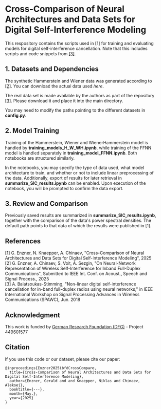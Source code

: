 # Cross-Comparison of Neural Architectures and Data Sets for Digital Self-Interference Modeling

This respository contains the scripts used in [1] for training and evaluating models for digital self-interference cancellation. Note that this includes scripts and code snippets from [\[3\]](https://github.com/abalatsoukas/fdnn).


## 1. Datasets and Dependencies

The synthetic Hammerstein and Wiener data was generated according to [\[2\]](https://github.com/STHLabUOL/SICforIBFD). You can download the actual data used <i>here</i>.

The real data set is made available by the authors as part of the repository [\[3\]](https://github.com/abalatsoukas/fdnn). Please download it and place it into the main directory. 

You may need to modify the paths pointing to the different datasets in <b>config.py</b>.

## 2. Model Training

Training of the Hammerstein, Wiener and WienerHammerstein model is handled by <b>training_models_H_W_WH.ipynb</b>, while training of the FFNN model is handled separately in <b>training_model_FFNN.ipynb</b>. Both notebooks are structured similarly.

In the notebooks, you may specify the type of data used, what model architecture to train, and whether or not to include linear preprocessing of the data. Additionally, export of results for later retrieval in <b>summarize_SIC_results.ipynb</b> can be enabled. Upon execution of the notebook, you will be prompted to confirm the data export.

## 3. Review and Comparison

Previously saved results are summarized in <b>summarize_SIC_results.ipynb</b>, together with the comparison of the data's power spectral densities. The default path points to that data of which the results were published in [1].


## References

[1] G. Enzner, N. Knaepper, A. Chinaev, "Cross-Comparison of Neural Architectures and Data Sets for Digital Self-Interference Modeling", 2025<br>
[2] G. Enzner, A. Chinaev, S. Voit, A. Sezgin, "On Neural-Network Representation of Wireless Self-Interference for Inband Full-Duplex Communications", Submitted to IEEE Int. Conf. on Acoust., Speech and Signal Process., 2025<br>
[3] A. Balatsoukas-Stimming, "Non-linear digital self-interference cancellation for in-band full-duplex radios using neural networks," in IEEE International Workshop on Signal Processing Advances in Wireless Communications (SPAWC), Jun. 2018

## Acknowledgment
This work is funded by [German Research Foundation (DFG)](https://asn.uni-paderborn.de/) - Project 449601577

## Citation
If you use this code or our dataset, please cite our paper:
```
@inproceedings{Enzner2025ibfdCrossCompare,
  title={Cross-Comparison of Neural Architectures and Data Sets for Digital Self-Interference Modeling},
  author={Enzner, Gerald and and Knaepper, Niklas and Chinaev, Aleksej},
  booktitle={---},
  month={May.},
  year={2025}
}
```

